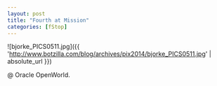 ```yaml
---
layout: post
title: "Fourth at Mission"
categories: [fStop]
---
```



![bjorke_PICS0511.jpg]({{ 'http://www.botzilla.com/blog/archives/pix2014/bjorke_PICS0511.jpg' | absolute_url }})


@ Oracle OpenWorld.
